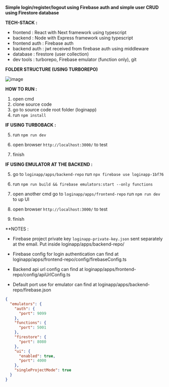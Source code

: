 **Simple login/register/logout using Firebase auth
and simple user CRUD using Firestore database**

**TECH-STACK :**

- frontend : React with Next framework using typescript
- backend : Node with Express framework using typescript
- frontend auth : Firebase auth
- backend auth : jwt received from firebase auth using middleware
- database : firestore (user collection)
- dev tools : turborepo, Firebase emulator (function only), git

**FOLDER STRUCTURE (USING TURBOREPO)**

![image](https://github.com/user-attachments/assets/85813cda-921b-4b5e-8f94-a72a89f0ac83)

**HOW TO RUN :**

1. open cmd
2. clone source code
3. go to source code root folder (loginapp)
4. run `npm install`

**IF USING TURBOBACK :**

5. run `npm run dev`

6. open browser `http://localhost:3000/` to test

7. finish

**IF USING EMULATOR AT THE BACKEND :**

5. go to `loginapp/apps/backend-repo` run `npx firebase use loginapp-1bf76`

6. run `npm run build && firebase emulators:start --only functions`

7. open another cmd go to `loginapp/apps/frontend-repo` run `npm run dev` to up UI

8. open browser `http://localhost:3000/` to test

9. finish

**NOTES : 

- Firebase project private key `loginapp-private-key.json` sent separately at the email. Put inside loginapp/apps/backend-repo/
  
- Firebase config for login authentication can find at loginapp/apps/frontend-repo/config/firebaseConfig.ts
  
- Backend api url config can find at loginapp/apps/frontend-repo/config/apiUrlConfig.ts

- Default port use for emulator can find at loginapp/apps/backend-repo/firebase.json 

```json
{
  "emulators": {
    "auth": {
      "port": 9099
    },
    "functions": {
      "port": 5001
    },
    "firestore": {
      "port": 8080
    },
    "ui": {
      "enabled": true,
      "port": 4000
    },
    "singleProjectMode": true
  }
}


